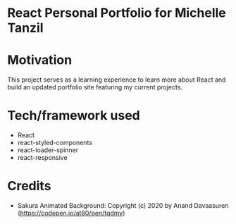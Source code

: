 # React Personal Portfolio for Michelle Tanzil

# Motivation

This project serves as a learning experience to learn more about React and build an updated portfolio site featuring my current projects.

# Tech/framework used

- React
- react-styled-components
- react-loader-spinner
- react-responsive

# Credits

- Sakura Animated Background: Copyright (c) 2020 by Anand Davaasuren (https://codepen.io/at80/pen/tqdmv)
